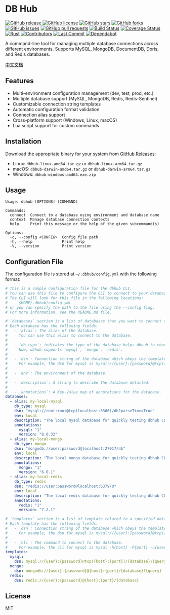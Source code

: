 # DB Hub
[![GitHub release](https://img.shields.io/github/release/yeqown/dbhub.svg?style=flat-square)](https://github.com/yeqown/dbhub/releases/latest)
[![GitHub license](https://img.shields.io/github/license/yeqown/dbhub.svg?style=flat-square)](https://github.com/yeqown/dbhub/blob/main/LICENSE)
[![GitHub stars](https://img.shields.io/github/stars/yeqown/dbhub.svg?style=flat-square)](https://github.com/yeqown/dbhub/stargazers)
[![GitHub forks](https://img.shields.io/github/forks/yeqown/dbhub.svg?style=flat-square)](https://github.com/yeqown/dbhub/network)
[![GitHub issues](https://img.shields.io/github/issues/yeqown/dbhub.svg?style=flat-square)](https://github.com/yeqown/dbhub/issues)
[![GitHub pull requests](https://img.shields.io/github/issues-pr/yeqown/dbhub.svg?style=flat-square)](https://github.com/yeqown/dbhub/pulls)
[![Build Status](https://img.shields.io/github/actions/workflow/status/yeqown/dbhub/release.yml?style=flat-square)](https://github.com/yeqown/dbhub/actions/workflows/release.yml)
[![Coverage Status](https://img.shields.io/codecov/c/github/yeqown/dbhub?style=flat-square)](https://app.codecov.io/gh/yeqown/dbhub)
[![Rust](https://img.shields.io/badge/rust-%23000000.svg?style=flat-square&logo=rust&logoColor=white)](https://www.rust-lang.org/)
[![Contributors](https://img.shields.io/github/contributors/yeqown/dbhub.svg?style=flat-square)](https://github.com/yeqown/dbhub/graphs/contributors)
[![Last Commit](https://img.shields.io/github/last-commit/yeqown/dbhub.svg?style=flat-square)](https://github.com/yeqown/dbhub/commits/main)
[![Dependabot](https://badgen.net/github/dependabot/yeqown/dbhub?icon=dependabot&style=flat-square)](https://github.com/yeqown/dbhub/network/updates)


A command-line tool for managing multiple database connections across different environments. Supports MySQL, MongoDB,
DocumentDB, Doris, and Redis databases.

[中文文档](README.zh.md)

## Features

- Multi-environment configuration management (dev, test, prod, etc.)
- Multiple database support (MySQL, MongoDB, Redis, Redis-Sentinel)
- Customizable connection string templates
- Automatic configuration format validation
- Connection alias support
- Cross-platform support (Windows, Linux, macOS)
- Lua script support for custom commands

## Installation

Download the appropriate binary for your system from [GitHub Releases](https://github.com/yeqown/dbhub/releases):

- Linux: `dbhub-linux-amd64.tar.gz` or `dbhub-linux-arm64.tar.gz`
- macOS: `dbhub-darwin-amd64.tar.gz` or `dbhub-darwin-arm64.tar.gz`
- Windows: `dbhub-windows-amd64.exe.zip`

## Usage

```shell
Usage: dbhub [OPTIONS] [COMMAND]

Commands:
  connect  Connect to a database using environment and database name
  context  Manage database connection contexts
  help     Print this message or the help of the given subcommand(s)

Options:
  -c, --config <CONFIG>  Config file path
  -h, --help             Print help
  -V, --version          Print version
```

## Configuration File

The configuration file is stored at `~/.dbhub/config.yml` with the following format:

```yaml
# This is a sample configuration file for the dbhub CLI.
# You can use this file to configure the CLI to connect to your databases.
# The CLI will look for this file in the following locations:
#   - $HOME/.dbhub/config.yml
# or you can specify the path to the file using the --config flag.
# For more information, see the README.md file.

# `databases` section is a list of databases that you want to connect to.
# Each database has the following fields:
#   - `alias`: The alias of the database.
#     You can use this alias to connect to the database.
#
#   - `db_type`: indicates the type of the database helps dbhub to choose database CLI.
#     Now, dbhub supports `mysql`, `mongo`, `redis`.
#
#   - `dsn`: Connection string of the database which obeys the templates.dsn.
#     For example, the dsn for mysql is mysql://{user}:{password}@tcp({host}:{port})/{database}?{query}
#
#   - `env`: The environment of the database.
#
#   - `description`: A string to describe the database detailed.
#
#   - `annotations`: A Key-Value map of annotations for the database.
databases:
  - alias: my-local-mysql
    db_type: mysql
    dsn: "mysql://root:root@tcp(localhost:3306)/db?parseTime=True"
    env: local
    description: "The local mysql database for quickly testing dbhub CLI."
    annotations:
      mysql: "1"
      version: "8.0.32"
  - alias: my-local-mongo
    db_type: mongo
    dsn: "mongodb://user:password@localhost:27017/db"
    env: local
    description: "The local mongo database for quickly testing dbhub CLI."
    annotations:
      mongo: "1"
      version: "6.0.1"
  - alias: my-local-redis
    db_type: redis
    dsn: "redis://user:password@localhost:6379/0"
    env: local
    description: "The local redis database for quickly testing dbhub CLI."
    annotations:
      redis: "1"
      version: "7.2.1"

# `templates` section is a list of template related to a specified database type including `dsn` and `cli`.
# Each template has the following fields:
#   - `dsn`: Connection string of the database which obeys the templates.dsn.
#     For example, the dsn for mysql is mysql://{user}:{password}@tcp({host}:{port})/{database}?{query}
#
#   - `cli`: The command to connect to the database.
#     For example, the cli for mysql is mysql -h{host} -P{port} -u{user} -p{password} {database}
templates:
  mysql:
    dsn: mysql://{user}:{password}@tcp({host}:{port})/{database}?{query}
  mongo:
    dsn: mongodb://{user}:{password}@{host}:{port}/{database}?{query}
  redis:
    dsn: redis://{user}:{password}@{host}:{port}/{database}
```

## License

MIT